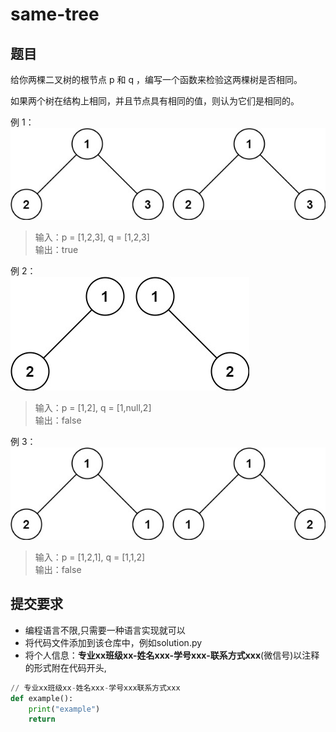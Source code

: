 # same-tree

## 题目

给你两棵二叉树的根节点 p 和 q ，编写一个函数来检验这两棵树是否相同。

如果两个树在结构上相同，并且节点具有相同的值，则认为它们是相同的。

例 1：  
![example1](/images/ex1.jpg)
>输入：p = [1,2,3], q = [1,2,3]  
>输出：true


例 2：  
![example2](/images/ex2.jpg)
>输入：p = [1,2], q = [1,null,2]  
>输出：false


例 3：  
![example3](/images/ex3.jpg) 
>输入：p = [1,2,1], q = [1,1,2]  
>输出：false

## 提交要求
- 编程语言不限,只需要一种语言实现就可以
- 将代码文件添加到该仓库中，例如solution.py
- 将个人信息：**专业xx班级xx-姓名xxx-学号xxx-联系方式xxx**(微信号)以注释的形式附在代码开头,
```python
// 专业xx班级xx-姓名xxx-学号xxx联系方式xxx
def example():
    print("example")
    return  
```



